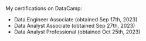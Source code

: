 My certifications on DataCamp:
- Data Engineer Associate (obtained Sep 17th, 2023)
- Data Analyst Associate (obtained Sep 27th, 2023)
- Data Analyst Professional (obtained Oct 25th, 2023)
